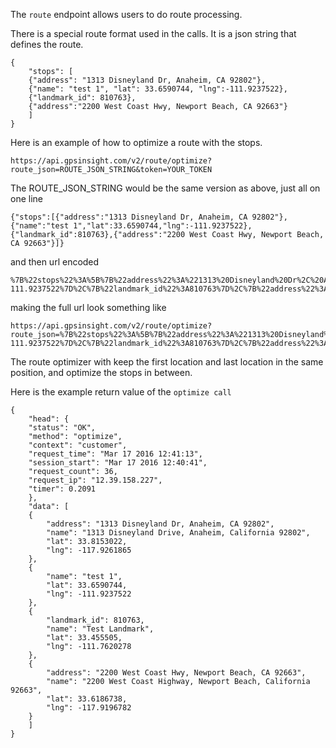 The `route` endpoint allows users to do route processing.

There is a special route format used in the calls. It is a json string that defines the route.

	{
	    "stops": [
		{"address": "1313 Disneyland Dr, Anaheim, CA 92802"},
		{"name": "test 1", "lat": 33.6590744, "lng":-111.9237522},
		{"landmark_id": 810763},
		{"address":"2200 West Coast Hwy, Newport Beach, CA 92663"}
	    ]
	}


Here is an example of how to optimize a route with the stops.

    https://api.gpsinsight.com/v2/route/optimize?route_json=ROUTE_JSON_STRING&token=YOUR_TOKEN


The ROUTE_JSON_STRING would be the same version as above, just all on one line

    {"stops":[{"address":"1313 Disneyland Dr, Anaheim, CA 92802"},{"name":"test 1","lat":33.6590744,"lng":-111.9237522},{"landmark_id":810763},{"address":"2200 West Coast Hwy, Newport Beach, CA 92663"}]}


and then url encoded


    %7B%22stops%22%3A%5B%7B%22address%22%3A%221313%20Disneyland%20Dr%2C%20Anaheim%2C%20CA%2092802%22%7D%2C%7B%22name%22%3A%22test%201%22%2C%22lat%22%3A33.6590744%2C%22lng%22%3A-111.9237522%7D%2C%7B%22landmark_id%22%3A810763%7D%2C%7B%22address%22%3A%222200%20West%20Coast%20Hwy%2C%20Newport%20Beach%2C%20CA%2092663%22%7D%5D%7D

making the full url look something like

    https://api.gpsinsight.com/v2/route/optimize?route_json=%7B%22stops%22%3A%5B%7B%22address%22%3A%221313%20Disneyland%20Dr%2C%20Anaheim%2C%20CA%2092802%22%7D%2C%7B%22name%22%3A%22test%201%22%2C%22lat%22%3A33.6590744%2C%22lng%22%3A-111.9237522%7D%2C%7B%22landmark_id%22%3A810763%7D%2C%7B%22address%22%3A%222200%20West%20Coast%20Hwy%2C%20Newport%20Beach%2C%20CA%2092663%22%7D%5D%7D&token=YOUR_TOKEN

The route optimizer with keep the first location and last location in the same position, and optimize the stops in between.

Here is the example return value of the `optimize call`

	{
	    "head": {
		"status": "OK",
		"method": "optimize",
		"context": "customer",
		"request_time": "Mar 17 2016 12:41:13",
		"session_start": "Mar 17 2016 12:40:41",
		"request_count": 36,
		"request_ip": "12.39.158.227",
		"timer": 0.2091
	    },
	    "data": [
		{
		    "address": "1313 Disneyland Dr, Anaheim, CA 92802",
		    "name": "1313 Disneyland Drive, Anaheim, California 92802",
		    "lat": 33.8153022,
		    "lng": -117.9261865
		},
		{
		    "name": "test 1",
		    "lat": 33.6590744,
		    "lng": -111.9237522
		},
		{
		    "landmark_id": 810763,
		    "name": "Test Landmark",
		    "lat": 33.455505,
		    "lng": -111.7620278
		},
		{
		    "address": "2200 West Coast Hwy, Newport Beach, CA 92663",
		    "name": "2200 West Coast Highway, Newport Beach, California 92663",
		    "lat": 33.6186738,
		    "lng": -117.9196782
		}
	    ]
	}
